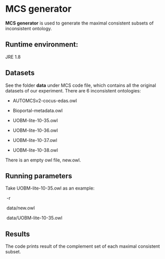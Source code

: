 # MCS generator

**MCS generator**  is used to generate the maximal consistent subsets of inconsistent ontology. 



## Runtime environment: 

JRE 1.8



## Datasets

See the folder **data** under MCS code file, which contains all the original datasets of our experiment. There are 6 inconsistent ontologies:

- AUTOMCSv2-cocus-edas.owl

- Bioportal-metadata.owl

- UOBM-lite-10-35.owl

- UOBM-lite-10-36.owl

- UOBM-lite-10-37.owl

- UOBM-lite-10-38.owl

There is an empty owl file, new.owl. 



## Running parameters

 Take  UOBM-lite-10-35.owl as an example:

​    -r 

​    data/new.owl 

​    data/UOBM-lite-10-35.owl



##  Results 

The code prints result of the complement set of each maximal consistent subset. 
